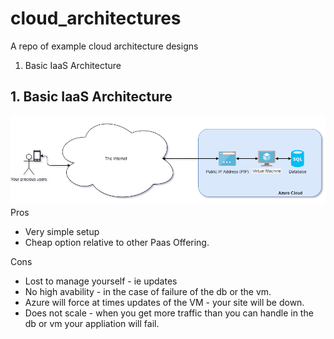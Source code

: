 # cloud_architectures
A repo of example cloud architecture designs

1. Basic IaaS Architecture


## 1. Basic IaaS Architecture
![Basic IaaS Setup](./designs/1.0_basic_iaas_example.png)
Pros
* Very simple setup
* Cheap option relative to other Paas Offering.

Cons
* Lost to manage yourself - ie updates
* No high avability - in the case of failure of the db or the vm.
* Azure will force at times updates of the VM - your site will be down.
* Does not scale - when you get more traffic than you can handle in the db or vm your appliation will fail.